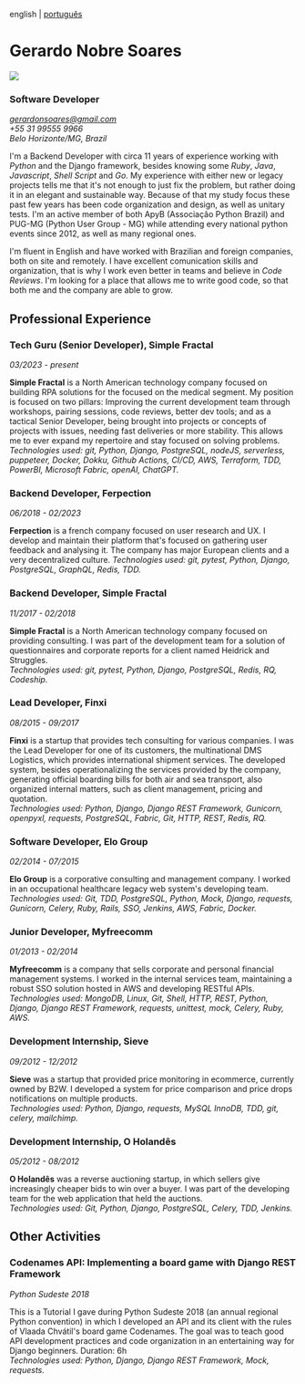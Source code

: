 english | [português](pt.md)

# Gerardo Nobre Soares

![](http://gravatar.com/userimage/22594948/8c158d4643e3582cd1826d22e83978b0.jpg?size=200)

### Software Developer
*[gerardonsoares@gmail.com](mailto:gerardonsoares@gmail.com)*   
*+55 31 99555 9966*   
*Belo Horizonte/MG, Brazil*   


I'm a Backend Developer with circa 11 years of experience working with *Python* and the Django framework, besides knowing some *Ruby*, *Java*, *Javascript*, *Shell Script* and *Go*. My experience with either new or legacy projects tells me that it's not enough to just fix the problem, but rather doing it in an elegant and sustainable way. Because of that my study focus these past few years has been code organization and design, as well as unitary tests. I'm an active member of both ApyB (Associação Python Brazil) and PUG-MG (Python User Group - MG) while attending every national python events since 2012, as well as many regional ones.

I'm fluent in English and have worked with Brazilian and foreign companies, both on site and remotely. I have excellent comunication skills and organization, that is why I work even better in teams and believe in *Code Reviews*. I'm looking for a place that allows me to write good code, so that both me and the company are able to grow.


## Professional Experience

### Tech Guru (Senior Developer), Simple Fractal
*03/2023 - present*

**Simple Fractal** is a North American technology company focused on building RPA solutions for the focused on the medical segment. My position is focused on two pillars: Improving the current development team through workshops, pairing sessions, code reviews, better dev tools; and as a tactical Senior Developer, being brought into projects or concepts of projects with issues, needing fast deliveries or more stability. This allows me to ever expand my repertoire and stay focused on solving problems.
*Technologies used: git, Python, Django, PostgreSQL, nodeJS, serverless, puppeteer, Docker, Dokku, Github Actions, CI/CD, AWS, Terraform, TDD, PowerBI, Microsoft Fabric, openAI, ChatGPT.*

### Backend Developer, Ferpection
*06/2018 - 02/2023*

**Ferpection** is a french company focused on user research and UX. I develop and maintain their platform that's focused on gathering user feedback and analysing it. The company has major European clients and a very decentralized culture.
*Technologies used: git, pytest, Python, Django, PostgreSQL, GraphQL, Redis, TDD.*

### Backend Developer, Simple Fractal
*11/2017 - 02/2018*

**Simple Fractal** is a North American technology company focused on providing consulting. I was part of the development team for a solution of questionnaires and corporate reports for a client named Heidrick and Struggles.   
*Technologies used: git, pytest, Python, Django, PostgreSQL, Redis, RQ, Codeship.*


### Lead Developer, Finxi
*08/2015 - 09/2017*

**Finxi** is a startup that provides tech consulting for various companies. I was the Lead Developer for one of its customers, the multinational DMS Logistics, which provides international shipment services. The developed system, besides operationalizing the services provided by the company, generating official boarding bills for both air and sea transport, also organized internal matters, such as client management, pricing and quotation.   
*Technologies used: Python, Django, Django REST Framework, Gunicorn, openpyxl, requests, PostgreSQL, Fabric, Git, HTTP, REST, Redis, RQ.*


### Software Developer, Elo Group
*02/2014 - 07/2015*

**Elo Group** is a corporative consulting and management company. I worked in an occupational healthcare legacy web system's developing team.   
*Technologies used: Git, TDD, PostgreSQL, Python, Mock, Django, requests, Gunicorn, Celery, Ruby, Rails, SSO, Jenkins, AWS, Fabric, Docker.*


### Junior Developer, Myfreecomm
*01/2013 - 02/2014*

**Myfreecomm** is a company that sells corporate and personal financial management systems. I worked in the internal services team, maintaining a robust SSO solution hosted in AWS and developing RESTful APIs.   
*Technologies used: MongoDB, Linux, Git, Shell, HTTP, REST, Python, Django, Django REST Framework, requests, unittest, mock, Celery, Ruby, AWS.*


### Development Internship, Sieve
*09/2012 - 12/2012*

**Sieve** was a startup that provided price monitoring in ecommerce, currently owned by B2W. I developed a system for price comparison and price drops notifications on multiple products.   
*Technologies used: Python, Django, requests, MySQL InnoDB, TDD, git, celery, mailchimp.*


### Development Internship, O Holandês
*05/2012 - 08/2012*

**O Holandês** was a reverse auctioning startup, in which sellers give increasingly cheaper bids to win over a buyer. I was part of the developing team for the web application that held the auctions.   
*Technologies used: Git, Python, Django, PostgreSQL, Celery, TDD, Jenkins.*


## Other Activities

### Codenames API: Implementing a board game with Django REST Framework
*Python Sudeste 2018*

This is a Tutorial I gave during Python Sudeste 2018 (an annual regional Python convention) in which I developed an API and its client with the rules of Vlaada Chvátil's board game Codenames. The goal was to teach good API development practices and code organization in an entertaining way for Django beginners. Duration: 6h   
*Technologies used: Python, Django, Django REST Framework, Mock, requests.*
